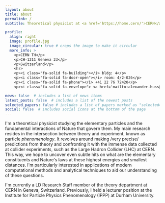 ```yaml
---
layout: about
title: about
permalink: /
subtitle: Theoretical physicist at <a href='https://home.cern/'>CERN</a>.

profile:
  align: right
  image: profile.jpg
  image_circular: true # crops the image to make it circular
  more_info: >
    <p>CERN TH</p>
    <p>CH-1211 Geneva 23</p>
    <p>Switzerland</p>
    <hr>
    <p><i class="fa-solid fa-building"></i> bldg: 4</p>
    <p><i class="fa-solid fa-door-open"></i> room: 4/2-026</p>
    <p><i class="fa-solid fa-phone"></i> +41 22 76 72420</p>
    <p><i class="fa-solid fa-envelope"> <a href='mailto:alexander.huss@cern.ch'>alexander.huss@cern.ch</a></i>

news: false  # includes a list of news items
latest_posts: false  # includes a list of the newest posts
selected_papers: false # includes a list of papers marked as "selected={true}"
social: false  # includes social icons at the bottom of the page
---
```


I'm a theoretical physicist studying the elementary particles and the fundamental interactions of Nature that govern them.
My main research resides in the intersection between theory and experiment, known as particle *phenomenology*.  It revolves around making /very precise/ predictions from theory and confronting it with the immense data collected at collider experiments, such as the Large Hadron Collider (LHC) at CERN. 
This way, we hope to uncover even subtle hits on what are the elementary constituents and Nature's laws at these highest energies and smallest distances.
I'm particularly interested in applications of modern computational methods and analytical techniques to aid our understanding of these questions.

I'm currently a LD Research Staff member of the theory department at CERN in Geneva, Switzerland.
Previously, I held a lecturer position at the Institute for Particle Physics Phenomenology (IPPP) at Durham University.



